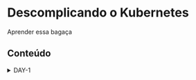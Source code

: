 # Descomplicando o Kubernetes

Aprender essa bagaça

## Conteúdo

<details>
<summary>DAY-1</summary>

- [DAY-1](day-1/README.md#day-1)
  - [Começa ai](day-1/README.md#começa-ai)

</details>